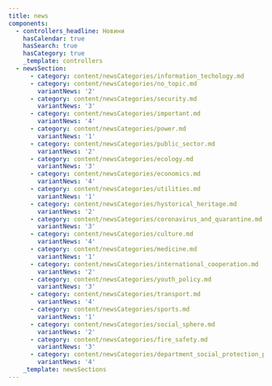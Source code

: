 ```yaml
---
title: news
components:
  - controllers_headline: Новини
    hasCalendar: true
    hasSearch: true
    hasCategory: true
    _template: controllers
  - newsSection:
      - category: content/newsCategories/information_techology.md
      - category: content/newsCategories/no_topic.md
        variantNews: '2'
      - category: content/newsCategories/security.md
        variantNews: '3'
      - category: content/newsCategories/important.md
        variantNews: '4'
      - category: content/newsCategories/power.md
        variantNews: '1'
      - category: content/newsCategories/public_sector.md
        variantNews: '2'
      - category: content/newsCategories/ecology.md
        variantNews: '3'
      - category: content/newsCategories/economics.md
        variantNews: '4'
      - category: content/newsCategories/utilities.md
        variantNews: '1'
      - category: content/newsCategories/hystorical_heritage.md
        variantNews: '2'
      - category: content/newsCategories/coronavirus_and_quarantine.md
        variantNews: '3'
      - category: content/newsCategories/culture.md
        variantNews: '4'
      - category: content/newsCategories/medicine.md
        variantNews: '1'
      - category: content/newsCategories/international_cooperation.md
        variantNews: '2'
      - category: content/newsCategories/youth_policy.md
        variantNews: '3'
      - category: content/newsCategories/transport.md
        variantNews: '4'
      - category: content/newsCategories/sports.md
        variantNews: '1'
      - category: content/newsCategories/social_sphere.md
        variantNews: '2'
      - category: content/newsCategories/fire_safety.md
        variantNews: '3'
      - category: content/newsCategories/department_social_protection_population.md
        variantNews: '4'
    _template: newsSections
---
```


